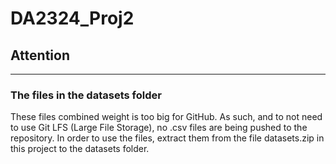 # DA2324_Proj2
 
## Attention
___
### The files in the datasets folder 

These files combined weight is too big for GitHub. As such, and to not need to use Git LFS (Large File Storage), no .csv files are being pushed to the repository. In order to use the files, extract them from the file datasets.zip in this project to the datasets folder. 
